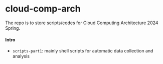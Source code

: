 # cloud-comp-arch

The repo is to store scripts/codes for Cloud Computing Architecture 2024 Spring.

#### Intro

- `scripts-part1`: mainly shell scripts for automatic data collection and analysis